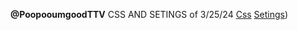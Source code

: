 **@PoopooumgoodTTV**
CSS AND SETINGS of 3/25/24
[Css](https://poopooumgoodttv.github.io/.css/)
[Setings]({"MOBILE___SETTING":{"ALL_OPACITY___SETTING":1,"AIM_WHEN_FIRE___SETTING":1,"JOYSTICK_X___SETTING":0,"JOYSTICK_Y___SETTING":0,"JOYSTICK_SCALE___SETTING":1,"JOYSTICK_OPACITY___SETTING":0.5,"FIRE_LEFT_X___SETTING":0,"FIRE_LEFT_Y___SETTING":0,"FIRE_LEFT_SCALE___SETTING":1,"FIRE_LEFT_OPACITY___SETTING":0.75,"FIRE_RIGHT_X___SETTING":0,"FIRE_RIGHT_Y___SETTING":0,"FIRE_RIGHT_SCALE___SETTING":1,"FIRE_RIGHT_OPACITY___SETTING":0.4,"AIM_X___SETTING":0,"AIM_Y___SETTING":0,"AIM_SCALE___SETTING":1,"AIM_OPACITY___SETTING":0.35,"RELOAD_X___SETTING":0,"RELOAD_Y___SETTING":0,"RELOAD_SCALE___SETTING":1,"RELOAD_OPACITY___SETTING":0.5,"JUMP_X___SETTING":0,"JUMP_Y___SETTING":0,"JUMP_SCALE___SETTING":1,"JUMP_OPACITY___SETTING":0.5,"SIT_X___SETTING":0,"SIT_Y___SETTING":0,"SIT_SCALE___SETTING":1,"SIT_OPACITY___SETTING":0.5,"DASH_X___SETTING":0,"DASH_Y___SETTING":0,"DASH_SCALE___SETTING":1,"DASH_OPACITY___SETTING":0.5,"MOUSE_AND_KEYBOARD___SETTING":0},"PRIVACY___SETTING":{"ANONYMOUS_MODE___SETTING":0},"GENERAL___SETTING":{"AUTOCLOSE_WINDOWS___SETTING":false},"CROSSHAIR___SETTING":{"DISPLAY_TYPE___SETTING":"static","STATIC_URL___SETTING":"https://64.media.tumblr.com/7c8aa35da74e949ee7ecb0683a1f4651/2419f703ae1a384a-2f/s75x75_c1/c2d10f7873a2e527235f0be85b5b906e59a2da41.webp"},"MATCHMAKING___SETTING":{"LOGGED_ONLY___SETTING":0,"MINUTES_LEFT___SETTING":1,"WARMUP_ONLY___SETTING":1},"MOUSE___SETTING":{"RAW_INPUT___SETTING":0,"SENSITIVITY___SETTING":50,"AIM_SENSITIVITY___SETTING":30,"FLICK_PROTECTION___SETTING":0,"FLICK_PROTECTION_X___SETTING":130,"FLICK_PROTECTION_Y___SETTING":110},"GRAPHICS___SETTING":{"MAIN_RESOLUTION___SETTING":1,"RENDER_SHADOWS___SETTING":0,"BRIGHTNESS___SETTING":"2","CONTRAST___SETTING":1,"AO_BRIGHTNESS___SETTING":1},"SOUND___SETTING":{"VOLUME_MAIN___SETTING":1,"VOLUME_AMBIENT___SETTING":1,"VOLUME_ACTION___SETTING":1,"VOLUME_ACHIEVEMENT___SETTING":1,"VOLUME_UI___SETTING":1},"EFFECTS___SETTING":{"RENDER_CASES___SETTING":1,"RENDER_BULLETS___SETTING":1,"RENDER_SMOKE___SETTING":1,"RENDER_DECALS___SETTING":1},"CAMERA___SETTING":{"MAIN_FOV___SETTING":"150","WEAPON_FOV___SETTING":"150","HIDE_ARMS___SETTING":"show","HIDE_ON_ADS___SETTING":0,"CROSSHAIR_ON_HIDE___SETTING":1},"KEYBINDINGS___SETTING":{"MOVE_FORWARD___SETTING":"KEY_W___KEY","MOVE_BACKWARD___SETTING":"KEY_S___KEY","MOVE_LEFT___SETTING":"KEY_A___KEY","MOVE_RIGHT___SETTING":"KEY_D___KEY","MOVE_FORWARD2___SETTING":"KEY_UP_ARROW___KEY","MOVE_BACKWARD2___SETTING":"KEY_DOWN_ARROW___KEY","MOVE_LEFT2___SETTING":"KEY_LEFT_ARROW___KEY","MOVE_RIGHT2___SETTING":"KEY_RIGHT_ARROW___KEY","MOVE_UP___SETTING":"KEY_SPACE___KEY","MOVE_DOWN___SETTING":"KEY_SHIFT___KEY","MOVE_DASH___SETTING":"KEY_E___KEY","RELOAD_WEAPON___SETTING":"KEY_R___KEY","AIM_WEAPON___SETTING":"KEY_X___KEY","SHOOT_WEAPON___SETTING":"KEY_F___KEY","INSPECT_WEAPON___SETTING":"KEY_W___KEY","FIRST_WEAPON___SETTING":"KEY_1___KEY","SECOND_WEAPON___SETTING":"KEY_2___KEY","THIRD_WEAPON___SETTING":"KEY_3___KEY","PREVIOUS_WEAPON___SETTING":"KEY_Q___KEY","TOGGLE_SCORES___SETTING":"KEY_TAB___KEY","TOGGLE_CHAT___SETTING":"KEY_ENTER___KEY","TOGGLE_INFO___SETTING":"KEY_I___KEY","RESET_STATE___SETTING":"KEY_R___KEY","CHECKPOINT___SETTING":"KEY_Q___KEY","SPECTATOR_FLY___SETTING":"KEY_F___KEY","SPECTATOR_FPS___SETTING":"KEY_G___KEY","SPECTATOR_TPS___SETTING":"KEY_H___KEY","SPECTATOR_NEXT___SETTING":"MOUSE_LEFT___KEY","SPECTATOR_PREVIOUS___SETTING":"MOUSE_RIGHT___KEY","SPECTATOR_WALLS___SETTING":"KEY_X___KEY","TOGGLE_MENU___SETTING":"KEY_P___KEY"},"ANIMATIONS___SETTING":{"PULL_POS_Y___SETTING":0.5,"PULL_POS_Y_SPEED___SETTING":1,"PULL_POS_Y_SPEED_REVERSE___SETTING":1,"PULL_POS_Z___SETTING":0.5,"PULL_POS_Z_SPEED___SETTING":1,"PULL_POS_Z_SPEED_REVERSE___SETTING":1},"PLAYERS___SETTING":{"HP_BAR___SETTING":1,"RENDER_COLOR___SETTING":"#ff0000","RENDER_TEXTURE___SETTING":0,"RENDER_WEAPON___SETTING":0,"PLAY_ANIMATIONS___SETTING":0},"SNIPER___SETTING":{"SCOPE_URL___SETTING":"https://64.media.tumblr.com/7c8aa35da74e949ee7ecb0683a1f4651/2419f703ae1a384a-2f/s75x75_c1/c2d10f7873a2e527235f0be85b5b906e59a2da41.webp"},"BLOCKS___SETTING":{"RENDER_TEXTURE___SETTING":1,"BAKE_AO___SETTING":1,"RENDER_COLOR___SETTING":"#ffffff","TEXTURE_URL___SETTING":"https://64.media.tumblr.com/7cb0ada70aff5a9a48cbe55fa0c85050/e33e55c2eda023c6-47/s400x600/e27c0c41f30db21dfe481c22b28a70b14b449040.webp","DANCING___SETTING":0,"RGB_EFFECT___SETTING":0,"RGB_EFFECT_SPEED___SETTING":0.5,"RGB_EFFECT_AMPLITUDE___SETTING":0.5,"RGB_EFFECT_BRIGHTNESS___SETTING":1,"RGB_EFFECT_RED___SETTING":1,"RGB_EFFECT_GREEN___SETTING":1,"RGB_EFFECT_BLUE___SETTING":1,"RGB_EFFECT_RED_OFFSET___SETTING":0,"RGB_EFFECT_GREEN_OFFSET___SETTING":2,"RGB_EFFECT_BLUE_OFFSET___SETTING":4},"SKYBOX___SETTING":{"RENDER_TEXTURE___SETTING":1,"RENDER_COLOR___SETTING":"#ffffff","TEXTURE_IMG1___SETTING":"https://64.media.tumblr.com/8c1eb2a0235551fdebee127c9d62d32e/5ab4c6357fb13db5-9a/s540x810/222c8f9e9af31dad57cb26d83c35df4105fdfc7c.webp","TEXTURE_IMG2___SETTING":"https://64.media.tumblr.com/8c1eb2a0235551fdebee127c9d62d32e/5ab4c6357fb13db5-9a/s540x810/222c8f9e9af31dad57cb26d83c35df4105fdfc7c.webp","TEXTURE_IMG3___SETTING":"https://64.media.tumblr.com/8c1eb2a0235551fdebee127c9d62d32e/5ab4c6357fb13db5-9a/s540x810/222c8f9e9af31dad57cb26d83c35df4105fdfc7c.webp","TEXTURE_IMG4___SETTING":"https://64.media.tumblr.com/8c1eb2a0235551fdebee127c9d62d32e/5ab4c6357fb13db5-9a/s540x810/222c8f9e9af31dad57cb26d83c35df4105fdfc7c.webp","TEXTURE_IMG5___SETTING":"https://64.media.tumblr.com/8c1eb2a0235551fdebee127c9d62d32e/5ab4c6357fb13db5-9a/s540x810/222c8f9e9af31dad57cb26d83c35df4105fdfc7c.webphttps://64.media.tumblr.com/8c1eb2a0235551fdebee127c9d62d32e/5ab4c6357fb13db5-9a/s540x810/222c8f9e9af31dad57cb26d83c35df4105fdfc7c.webp","TEXTURE_IMG6___SETTING":"https://64.media.tumblr.com/8c1eb2a0235551fdebee127c9d62d32e/5ab4c6357fb13db5-9a/s540x810/222c8f9e9af31dad57cb26d83c35df4105fdfc7c.webp"}}))
